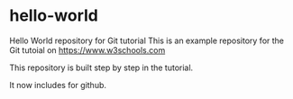 # hello-world
Hello World repository for Git tutorial
This is an example repository for the Git tutoial on https://www.w3schools.com

This repository is built step by step in the tutorial.

It now includes for github.
